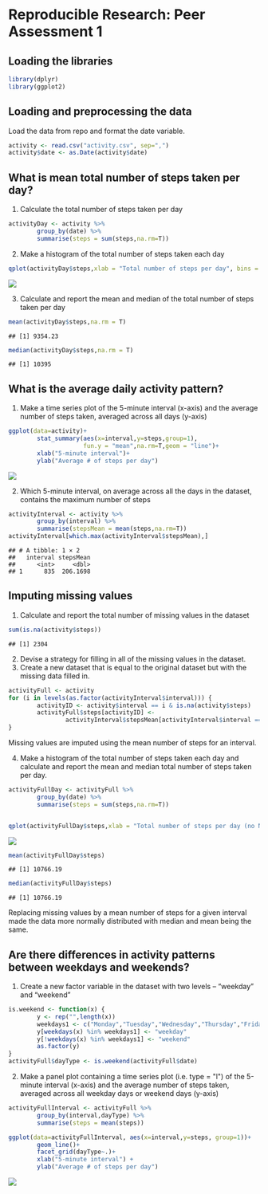 # Reproducible Research: Peer Assessment 1

## Loading the libraries

```r
library(dplyr)
library(ggplot2)
```

## Loading and preprocessing the data
Load the data from repo and format the date variable.

```r
activity <- read.csv("activity.csv", sep=",")
activity$date <- as.Date(activity$date)
```

## What is mean total number of steps taken per day?
1. Calculate the total number of steps taken per day

```r
activityDay <- activity %>%
        group_by(date) %>%
        summarise(steps = sum(steps,na.rm=T))
```

2. Make a histogram of the total number of steps taken each day

```r
qplot(activityDay$steps,xlab = "Total number of steps per day", bins = 20)
```

![](PA1_template_files/figure-html/unnamed-chunk-4-1.png)<!-- -->

3. Calculate and report the mean and median of the total number of steps taken per day

```r
mean(activityDay$steps,na.rm = T)
```

```
## [1] 9354.23
```

```r
median(activityDay$steps,na.rm = T)
```

```
## [1] 10395
```

## What is the average daily activity pattern?
1. Make a time series plot of the 5-minute interval (x-axis) and the average number of steps taken, averaged across all days (y-axis)

```r
ggplot(data=activity)+
        stat_summary(aes(x=interval,y=steps,group=1),
                     fun.y = "mean",na.rm=T,geom = "line")+
        xlab("5-minute interval")+
        ylab("Average # of steps per day")
```

![](PA1_template_files/figure-html/unnamed-chunk-6-1.png)<!-- -->

2. Which 5-minute interval, on average across all the days in the dataset, contains the maximum number of steps

```r
activityInterval <- activity %>%
        group_by(interval) %>%
        summarise(stepsMean = mean(steps,na.rm=T))
activityInterval[which.max(activityInterval$stepsMean),] 
```

```
## # A tibble: 1 × 2
##   interval stepsMean
##      <int>     <dbl>
## 1      835  206.1698
```


## Imputing missing values
1. Calculate and report the total number of missing values in the dataset

```r
sum(is.na(activity$steps))
```

```
## [1] 2304
```

2. Devise a strategy for filling in all of the missing values in the dataset. 
3. Create a new dataset that is equal to the original dataset but with the missing data filled in.

```r
activityFull <- activity
for (i in levels(as.factor(activityInterval$interval))) {
        activityID <- activity$interval == i & is.na(activity$steps)
        activityFull$steps[activityID] <-
                activityInterval$stepsMean[activityInterval$interval == i]
}
```
Missing values are imputed using the mean number of steps for an interval.

4. Make a histogram of the total number of steps taken each day and calculate and report the mean and median total number of steps taken per day.

```r
activityFullDay <- activityFull %>%
        group_by(date) %>%
        summarise(steps = sum(steps,na.rm=T))


qplot(activityFullDay$steps,xlab = "Total number of steps per day (no NAs)", bins = 20)
```

![](PA1_template_files/figure-html/unnamed-chunk-10-1.png)<!-- -->

```r
mean(activityFullDay$steps)
```

```
## [1] 10766.19
```

```r
median(activityFullDay$steps)
```

```
## [1] 10766.19
```
Replacing missing values by a mean number of steps for a given  interval made the data more normally distributed with median and mean being the same.

## Are there differences in activity patterns between weekdays and weekends?
1. Create a new factor variable in the dataset with two levels – “weekday” and “weekend”

```r
is.weekend <- function(x) {
        y <- rep("",length(x))
        weekdays1 <- c("Monday","Tuesday","Wednesday","Thursday","Friday")
        y[weekdays(x) %in% weekdays1] <- "weekday"
        y[!weekdays(x) %in% weekdays1] <- "weekend"
        as.factor(y)
}
activityFull$dayType <- is.weekend(activityFull$date)
```

2. Make a panel plot containing a time series plot (i.e. type = "l") of the 5-minute interval (x-axis) and the average number of steps taken, averaged across all weekday days or weekend days (y-axis)

```r
activityFullInterval <- activityFull %>%
        group_by(interval,dayType) %>%
        summarise(steps = mean(steps))

ggplot(data=activityFullInterval, aes(x=interval,y=steps, group=1))+
        geom_line()+
        facet_grid(dayType~.)+
        xlab("5-minute interval") +
        ylab("Average # of steps per day")
```

![](PA1_template_files/figure-html/unnamed-chunk-12-1.png)<!-- -->

